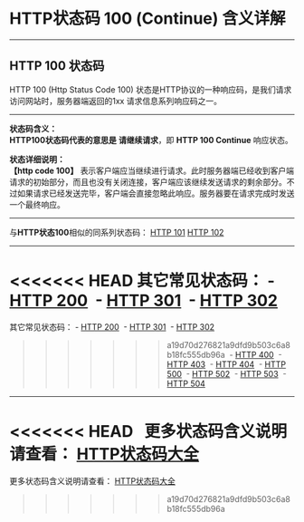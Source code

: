 # HTTP状态码 100 (Continue) 含义详解

---

## HTTP 100 状态码

HTTP 100 (Http Status Code 100) 状态是HTTP协议的一种响应码，是我们请求访问网站时，服务器端返回的1xx 请求信息系列响应码之一。

---

**状态码含义：**  
**HTTP100状态码代表的意思是** **请继续请求**，即 **HTTP 100 Continue** 响应状态。

**状态详细说明：**  
**【http code 100】** 表示客户端应当继续进行请求。此时服务器端已经收到客户端请求的初始部分，而且也没有关闭连接，客户端应该继续发送请求的剩余部分。不过如果请求已经发送完毕，客户端会直接忽略此响应。服务器要在请求完成时发送一个最终响应。

  

---

与**HTTP状态100**相似的同系列状态码： [HTTP 101](https://github.com/CrayonL/AllHttpStatusCodes/blob/master/HTTPStatusCode/1xx_InformationalResponses/Code_101.md "HTTP 101详细说明") [HTTP 102](https://github.com/CrayonL/AllHttpStatusCodes/blob/master/HTTPStatusCodes/Code_102.md "HTTP 102详细说明")



---

<<<<<<< HEAD
其它常见状态码： - [HTTP 200](https://github.com/CrayonL/AllHttpStatusCodes/blob/master/HTTPStatusCode/2xx_Success/Code_200.md "HTTP 200详细说明")
 - [HTTP 301](https://github.com/CrayonL/AllHttpStatusCodes/blob/master/HTTPStatusCode/3xx_Redirection/Code_301.md "HTTP 301详细说明")
 - [HTTP 302](https://github.com/CrayonL/AllHttpStatusCodes/blob/master/HTTPStatusCode/3xx_Redirection/Code_302.md "HTTP 302详细说明")
=======
其它常见状态码： - [HTTP 200](https://seo.juziseo.com/doc/http_code/200 "HTTP 200详细说明")
 - [HTTP 301](https://seo.juziseo.com/doc/http_code/301 "HTTP 301详细说明")
 - [HTTP 302](https://github.com/CrayonL/AllHttpStatusCodes/blob/master/HTTPStatusCodes/Status_302 "HTTP 302详细说明")
>>>>>>> a19d70d276821a9dfd9b503c6a8b18fc555db96a
 - [HTTP 400](https://github.com/CrayonL/AllHttpStatusCodes/blob/master/HTTPStatusCode/4xx_ClientErrors/Code_400.md "HTTP 400详细说明")
 - [HTTP 403](https://github.com/CrayonL/AllHttpStatusCodes/blob/master/HTTPStatusCode/4xx_ClientErrors/Code_403.md "HTTP 403详细说明")
 - [HTTP 404](https://github.com/CrayonL/AllHttpStatusCodes/blob/master/HTTPStatusCode/4xx_ClientErrors/Code_404.md "HTTP 404详细说明")
 - [HTTP 500](https://github.com/CrayonL/AllHttpStatusCodes/blob/master/HTTPStatusCode/5xx_ServerErrors/Code_500.md "HTTP 500详细说明")
 - [HTTP 502](https://github.com/CrayonL/AllHttpStatusCodes/blob/master/HTTPStatusCode/5xx_ServerErrors/Code_502.md "HTTP 502详细说明")
 - [HTTP 503](https://github.com/CrayonL/AllHttpStatusCodes/blob/master/HTTPStatusCode/5xx_ServerErrors/Code_503.md "HTTP 503详细说明")
 - [HTTP 504](https://github.com/CrayonL/AllHttpStatusCodes/blob/master/HTTPStatusCode/5xx_ServerErrors/Code_504.md "HTTP 504详细说明")

---

<<<<<<< HEAD  
更多状态码含义说明请查看： [HTTP状态码大全](https://seo.juziseo.com/doc/http_code/)
=======
更多状态码含义说明请查看： [HTTP状态码大全](https://seo.juziseo.com/doc/http_code/)
>>>>>>> a19d70d276821a9dfd9b503c6a8b18fc555db96a
